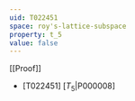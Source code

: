 ```yaml
---
uid: T022451
space: roy's-lattice-subspace
property: t_5
value: false
---
```

[[Proof]]

* [T022451] [$T_5$|P000008]

